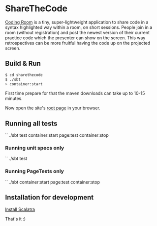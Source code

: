 # ShareTheCode #

[Coding Room](http://codingboard.org) is a tiny, super-lightweight application to share code in a syntax highlighted way within a room, on short sessions. 
People join in a room (without registration) and post the newest version of their current practice code which the presenter can show on the screen. This way retrospectives can be more fruitful having the code up on the projected screen. 

## Build & Run ##

```sh
$ cd sharethecode
$ ./sbt
> container:start
```
First time prepare for that the maven downloads can take up to 10-15 minutes.

Now open the site's [root page](http://localhost:8080/) in your browser.

## Running all tests

`` ./sbt test container:start page:test container:stop

### Running unit specs only

`` ./sbt test

### Running PageTests only

`` ./sbt container:start page:test container:stop

## Installation for development ##

[Install Scalatra](http://www.scalatra.org/getting-started/installation.html)


That's it :) 
